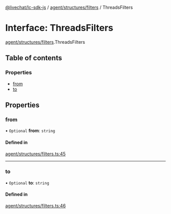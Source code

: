 [@livechat/lc-sdk-js](../README.md) / [agent/structures/filters](../modules/agent_structures_filters.md) / ThreadsFilters

# Interface: ThreadsFilters

[agent/structures/filters](../modules/agent_structures_filters.md).ThreadsFilters

## Table of contents

### Properties

- [from](agent_structures_filters.ThreadsFilters.md#from)
- [to](agent_structures_filters.ThreadsFilters.md#to)

## Properties

### from

• `Optional` **from**: `string`

#### Defined in

[agent/structures/filters.ts:45](https://github.com/livechat/lc-sdk-js/blob/c7b3817/src/agent/structures/filters.ts#L45)

___

### to

• `Optional` **to**: `string`

#### Defined in

[agent/structures/filters.ts:46](https://github.com/livechat/lc-sdk-js/blob/c7b3817/src/agent/structures/filters.ts#L46)
